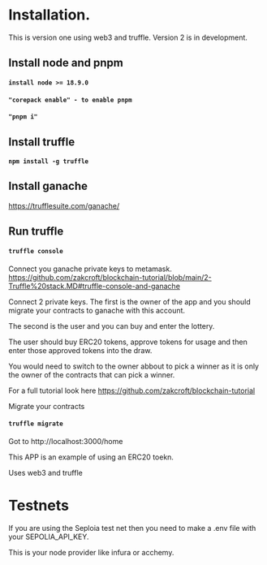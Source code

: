 # Installation.

This is version one using web3 and truffle. Version 2 is in development. 

## Install node and pnpm

#### `install node >= 18.9.0`
#### `"corepack enable" - to enable pnpm`
#### `"pnpm i"`

## Install truffle
#### `npm install -g truffle`

## Install ganache
https://trufflesuite.com/ganache/


## Run truffle
#### `truffle console`

Connect you ganache private keys to metamask.
https://github.com/zakcroft/blockchain-tutorial/blob/main/2-Truffle%20stack.MD#truffle-console-and-ganache

Connect 2 private keys. 
The first is the owner of the app and you should migrate your contracts to ganache with this account.

The second is the user and you can buy and enter the lottery. 

The user should buy ERC20 tokens, approve tokens for usage and then enter those approved tokens into the draw.

You would need to switch to the owner abbout to pick a winner as it is only the owner of the contracts that can pick a winner.

For a full tutorial look here https://github.com/zakcroft/blockchain-tutorial


Migrate your contracts

#### `truffle migrate`


Got to http://localhost:3000/home


This APP is an example of using an ERC20 toekn.


Uses web3 and truffle

# Testnets
If you are using the Seploia test net then you need to make a .env file with your SEPOLIA_API_KEY. 

This is your node provider like infura or acchemy.